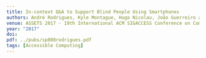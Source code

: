 ```yaml
---
title: In-context Q&A to Support Blind People Using Smartphones
authors: André Rodrigues, Kyle Montague, Hugo Nicolau, João Guerreiro and Tiago Guerreiro
venue: ASSETS 2017 - 19th International ACM SIGACCESS Conference on Computers and Accessibility. Baltimore, Maryland, USA, October, 2017. 
year: "2017"
doi: 
pdf: ../pubs/sp008rodrigues.pdf
tags: [Accessible Computing]
---
```

